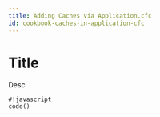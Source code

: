 ```yaml
---
title: Adding Caches via Application.cfc
id: cookbook-caches-in-application-cfc
---
```


# Title
Desc

```
#!javascript
code()
```
